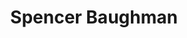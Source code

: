 ---
title: Spencer Baughman
layout: speaker
name: Spencer Baughman
short_description: Spencer Baughman is an independent writer & narrative designer.
description: Spencer Baughman is an independent writer & narrative designer, graduate student at Southern New Hampshire University & LTU alumni. They've worked on shows such as Eeriecast Network's Redwood Bureau & has been featured in First Person Scholar. 
img: "/img/speakers/s-baughman.jpeg"
social: null
order: 1
---